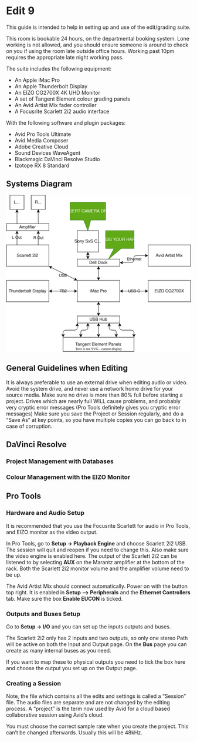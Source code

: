 # Edit 9

This guide is intended to help in setting up and use of the edit/grading suite.

This room is bookable 24 hours, on the departmental booking system. Lone working is not allowed, and you should ensure someone is around to check on you if using the room late outside office hours. Working past 10pm requires the appropriate late night working pass.

The suite includes the following equipment:

- An Apple iMac Pro
- An Apple Thunderbolt Display
- An EIZO CG2700X 4K UHD Monitor
- A set of Tangent Element colour grading panels
- An Avid Artist Mix fader controller
- A Focusrite Scarlett 2i2 audio interface
<!-- - A BlackMagic Ultrastudio 4K -->

With the following software and plugin packages:

- Avid Pro Tools Ultimate
- Avid Media Composer
- Adobe Creative Cloud
- Sound Devices WaveAgent
- Blackmagic DaVinci Resolve Studio
- Izotope RX 8 Standard

## Systems Diagram

![Alt](Edit9.drawio.svg)

## General Guidelines when Editing

It is always preferable to use an external drive when editing audio or video. Avoid the system drive, and never use a network home drive for your source media. Make sure no drive is more than 80% full before starting a project. Drives which are nearly full WILL cause problems, and probably very cryptic error messages (Pro Tools definitely gives you cryptic error messages) Make sure you save the Project or Session regularly, and do a “Save As” at key points, so you have multiple copies you can go back to in case of corruption.

## DaVinci Resolve

### Project Management with Databases

### Colour Management with the EIZO Monitor

## Pro Tools

### Hardware and Audio Setup

It is recommended that you use the Focusrite Scarlett for audio in Pro Tools, and EIZO monitor as the video output.

In Pro Tools, go to **Setup -> Playback Engine** and choose Scarlett 2i2 USB. The session will quit and reopen if you need to change this. Also make sure the video engine is enabled here. The output of the Scarlett 2i2 can be listened to by selecting **AUX** on the Marantz amplifier at the bottom of the rack. Both the Scarlett 2i2 monitor volume and the amplifier volume need to be up.

<!-- The UltraStudio 4K should be automatically recognised by Pro Tools and the video should be present on the Sony monitor, using the SDI 1 input. Settings can be changed in the “Desktop Video Setup” program. -->

The Avid Artist Mix should connect automatically. Power on with the button top right. It is
enabled in **Setup —> Peripherals** and the **Ethernet Controllers** tab. Make sure the box **Enable
EUCON** is ticked.

### Outputs and Buses Setup

Go to **Setup -> I/O** and you can set up the inputs outputs and buses.

The Scarlett 2i2 only has 2 inputs and two outputs, so only one stereo Path will be active on both the Input and Output page. On the **Bus** page you can create as many internal buses as you need.

If you want to map these to physical outputs you need to tick the box here and choose the output you set up on the Output page.

### Creating a Session

Note, the file which contains all the edits and settings is called a “Session” file. The audio files are separate and are not changed by the editing process. A “project” is the term now used by Avid for a cloud based collaborative session using Avid’s cloud.

You must choose the correct sample rate when you create the project. This can’t be changed afterwards. Usually this will be 48kHz.